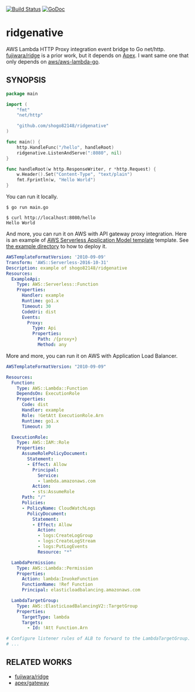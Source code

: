 [![Build Status](https://travis-ci.com/shogo82148/ridgenative.svg?branch=master)](https://travis-ci.com/shogo82148/ridgenative)
[![GoDoc](https://godoc.org/github.com/shogo82148/ridgenative?status.svg)](https://godoc.org/github.com/shogo82148/ridgenative)

# ridgenative
AWS Lambda HTTP Proxy integration event bridge to Go net/http.
[fujiwara/ridge](https://github.com/fujiwara/ridge) is a prior work, but it depends on [Apex](http://apex.run/).
I want same one that only depends on [aws/aws-lambda-go](https://github.com/aws/aws-lambda-go).

## SYNOPSIS

```go
package main

import (
	"fmt"
	"net/http"

	"github.com/shogo82148/ridgenative"
)

func main() {
	http.HandleFunc("/hello", handleRoot)
	ridgenative.ListenAndServe(":8080", nil)
}

func handleRoot(w http.ResponseWriter, r *http.Request) {
	w.Header().Set("Content-Type", "text/plain")
	fmt.Fprintln(w, "Hello World")
}
```

You can run it locally.

```
$ go run main.go
```

```
$ curl http://localhost:8080/hello
Hello World
```

And more, you can run it on AWS with API gateway proxy integration.
Here is an example of [AWS Serverless Application Model template](https://github.com/awslabs/serverless-application-model/blob/master/versions/2016-10-31.md) template.
See [the example directory](https://github.com/shogo82148/ridgenative/tree/master/example) to how to deploy it.

```yaml
AWSTemplateFormatVersion: '2010-09-09'
Transform: 'AWS::Serverless-2016-10-31'
Description: example of shogo82148/ridgenative
Resources:
  ExampleApi:
    Type: AWS::Serverless::Function
    Properties:
      Handler: example
      Runtime: go1.x
      Timeout: 30
      CodeUri: dist
      Events:
        Proxy:
          Type: Api
          Properties:
            Path: /{proxy+}
            Method: any
```

More and more, you can run it on AWS with Application Load Balancer.

```yaml
AWSTemplateFormatVersion: "2010-09-09"

Resources:
  Function:
    Type: AWS::Lambda::Function
    DependsOn: ExecutionRole
    Properties:
      Code: dist
      Handler: example
      Role: !GetAtt ExecutionRole.Arn
      Runtime: go1.x
      Timeout: 30

  ExecutionRole:
    Type: AWS::IAM::Role
    Properties:
      AssumeRolePolicyDocument:
        Statement:
        - Effect: Allow
          Principal:
            Service:
            - lambda.amazonaws.com
          Action:
          - sts:AssumeRole
      Path: "/"
      Policies:
      - PolicyName: CloudWatchLogs
        PolicyDocument:
          Statement:
          - Effect: Allow
            Action:
            - logs:CreateLogGroup
            - logs:CreateLogStream
            - logs:PutLogEvents
            Resource: "*"

  LambdaPermission:
    Type: AWS::Lambda::Permission
    Properties:
      Action: lambda:InvokeFunction
      FunctionName: !Ref Function
	  Principal: elasticloadbalancing.amazonaws.com

  LambdaTargetGroup:
    Type: AWS::ElasticLoadBalancingV2::TargetGroup
    Properties:
      TargetType: lambda
      Targets:
        - Id: !Att Function.Arn

# Configure listener rules of ALB to forward to the LambdaTargetGroup.
# ...
```

## RELATED WORKS

- [fujiwara/ridge](https://github.com/fujiwara/ridge)
- [apex/gateway](https://github.com/apex/gateway)
